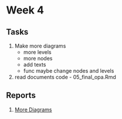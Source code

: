 # Week 4

## Tasks 
1. Make more diagrams
   - more levels
   - more nodes
   - add texts
   - func maybe change nodes and levels
2. read documents code - 05_final_opa.Rmd


## Reports
1. [More Diagrams](https://github.com/sophiabai2022/URAP-week-progress/blob/master/04-sophia/Week%204/More_diagrams.Rmd)

